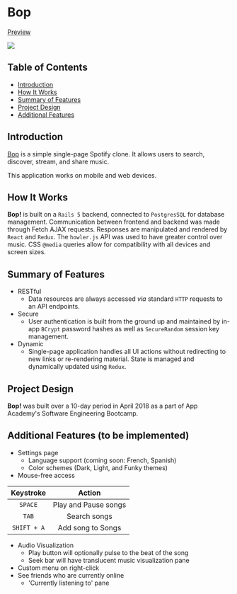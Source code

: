 # **Bop**

[Preview](https://htmlpreview.github.io/?https://github.com/nwelchr/its-a-bop/blob/master/index.html)

![](screenshot.png)

## Table of Contents
- [Introduction](#introduction)
- [How It Works](#how-it-works)
- [Summary of Features](#features)
- [Project Design](#project-design)
- [Additional Features](#additional-features)

<a name="introduction"></a>
## Introduction

[Bop](http://www.google.com) is a simple single-page Spotify clone. It allows users to search, discover, stream, and share music.

This application works on mobile and web devices.

<a name="how-it-works"></a>
## How It Works
**Bop!** is built on a `Rails 5` backend, connected to `PostgresSQL` for database management. Communication between frontend and backend was made through Fetch AJAX requests. Responses are manipulated and rendered by `React` and `Redux`. The `howler.js` API was used to have greater control over music. CSS `@media` queries allow for compatibility with all devices and screen sizes.

<a name="features"></a>
## Summary of Features
- RESTful
  - Data resources are always accessed *via* standard `HTTP` requests to an API endpoints.
- Secure
  - User authentication is built from the ground up and maintained by in-app `BCrypt` password hashes as well as `SecureRandom` session key management.
- Dynamic
  - Single-page application handles all UI actions without redirecting to new links or re-rendering material. State is managed and dynamically updated using `Redux`.

<a name="project-design"></a>
## Project Design
**Bop!** was built over a 10-day period in April 2018 as a part of App Academy's Software Engineering Bootcamp.

<a name="additional-features"></a>
## Additional Features (to be implemented)
- Settings page
  - Language support (coming soon: French, Spanish)
  - Color schemes (Dark, Light, and Funky themes)
- Mouse-free access

| Keystroke | Action |
| :---: | :---: |
| `SPACE` | Play and Pause songs |
| `TAB` | Search songs |
| `SHIFT + A` | Add song to Songs |

- Audio Visualization
  - Play button will optionally pulse to the beat of the song
  - Seek bar will have translucent music visualization pane
- Custom menu on right-click
- See friends who are currently online
  - 'Currently listening to' pane
